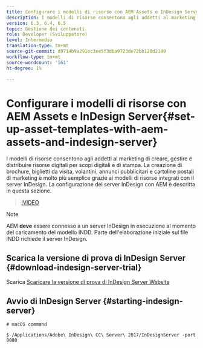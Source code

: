 ```yaml
---
title: Configurare i modelli di risorse con AEM Assets e InDesign Server
description: I modelli di risorse consentono agli addetti al marketing di creare, gestire e distribuire risorse digitali per scopi digitali e di stampa. La creazione di brochure, biglietti da visita, volantini, annunci pubblicitari e cartoline postali di marketing è molto più semplice grazie ai modelli di risorse integrati con il server InDesign. La configurazione del server InDesign con AEM è descritta in questa sezione.
version: 6.3, 6.4, 6.5
topic: Gestione dei contenuti
role: Developer (Sviluppatore)
level: Intermedio
translation-type: tm+mt
source-git-commit: d9714b9a291ec3ee5f3dba9723de72bb120d2149
workflow-type: tm+mt
source-wordcount: '161'
ht-degree: 1%

---
```



# Configurare i modelli di risorse con AEM Assets e InDesign Server{#set-up-asset-templates-with-aem-assets-and-indesign-server}

I modelli di risorse consentono agli addetti al marketing di creare, gestire e distribuire risorse digitali per scopi digitali e di stampa. La creazione di brochure, biglietti da visita, volantini, annunci pubblicitari e cartoline postali di marketing è molto più semplice grazie ai modelli di risorse integrati con il server InDesign. La configurazione del server InDesign con AEM è descritta in questa sezione.

>[!VIDEO](https://video.tv.adobe.com/v/17069/?quality=9&learn=on)

>[!NOTE]
>
>AEM **deve** essere connesso a un server InDesign in esecuzione al momento del caricamento del modello INDD. Parte dell&#39;elaborazione iniziale sul file INDD richiede il server InDesign.

## Scarica la versione di prova di InDesign Server {#download-indesign-server-trial}

Scarica [Scaricare la versione di prova di InDesign Server Website](https://www.adobe.com/devnet/indesign/indesign-server-trial-downloads.html)

## Avvio di InDesign Server {#starting-indesign-server}

```shell
# macOS command

$ /Applications/Adobe\ InDesign\ CC\ Server\ 2017/InDesignServer -port 8080
```
